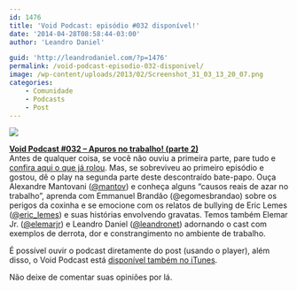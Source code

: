 ```yaml
---
id: 1476
title: 'Void Podcast: episódio #032 disponível!'
date: '2014-04-28T08:58:44-03:00'
author: 'Leandro Daniel'

guid: 'http://leandrodaniel.com/?p=1476'
permalink: /void-podcast-episodio-032-disponivel/
image: /wp-content/uploads/2013/02/Screenshot_31_03_13_20_07.png
categories:
    - Comunidade
    - Podcasts
    - Post
---
```


![](http://leandrodaniel.com/pics/VoidBanner.png)

**[Void Podcast #032 – Apuros no trabalho! (parte 2)](http://voidpodcast.com/2014/04/27/void-podcast-032-apuros-no-trabalho-parte-2/)**  
Antes de qualquer coisa, se você não ouviu a primeira parte, pare tudo e [confira aqui o que já rolou](http://voidpodcast.com/2014/04/20/void-podcast-031-apuros-no-trabalho-parte-1/). Mas, se sobreviveu ao primeiro episódio e gostou, dê o play na segunda parte deste descontraído bate-papo. Ouça Alexandre Mantovani ([@mantov](http://twitter.com/mantov)) e conheça alguns “causos reais de azar no trabalho”, aprenda com Emmanuel Brandão (<a target="_blank">@egomesbrandao</a>) sobre os perigos da coxinha e se emocione com os relatos de bullying de Eric Lemes ([@eric\_lemes](http://twitter.com/eric_lemes)) e suas histórias envolvendo gravatas. Temos também Elemar Jr. ([@elemarjr](http://twitter.com/elemarjr)) e Leandro Daniel ([@leandronet](http://twitter.com/leandronet)) adornando o cast com exemplos de derrota, dor e constrangimento no ambiente de trabalho.

É possível ouvir o podcast diretamente do post (usando o player), além disso, o Void Podcast está [disponível também no iTunes](http://itunes.apple.com/br/podcast/void-podcast/id443186480).

Não deixe de comentar suas opiniões por lá.
